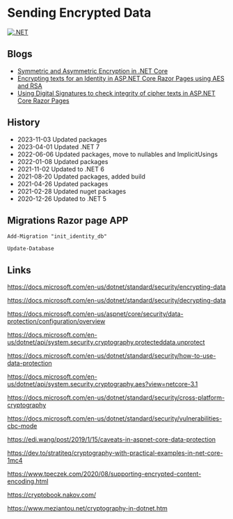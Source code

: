 # Sending Encrypted Data

[![.NET](https://github.com/damienbod/SendingEncryptedData/actions/workflows/dotnet.yml/badge.svg)](https://github.com/damienbod/SendingEncryptedData/actions/workflows/dotnet.yml)

## Blogs 

- [Symmetric and Asymmetric Encryption in .NET Core](https://damienbod.com/2020/08/19/symmetric-and-asymmetric-encryption-in-net-core/)
- [Encrypting texts for an Identity in ASP.NET Core Razor Pages using AES and RSA](https://damienbod.com/2020/08/22/encrypting-texts-for-an-identity-in-asp-net-core-razor-pages-using-aes-and-rsa/)
- [Using Digital Signatures to check integrity of cipher texts in ASP.NET Core Razor Pages](https://damienbod.com/2020/09/01/using-digital-signatures-to-check-integrity-of-cipher-texts-in-asp-net-core-razor-pages/)

## History

- 2023-11-03 Updated packages
- 2023-04-01 Updated .NET 7
- 2022-06-06 Updated packages, move to nullables and ImplicitUsings
- 2022-01-08 Updated packages
- 2021-11-02 Updated to .NET 6
- 2021-08-20 Updated packages, added build
- 2021-04-26 Updated packages
- 2021-02-28 Updated nuget packages
- 2020-12-26 Updated to .NET 5

## Migrations Razor page APP

```
Add-Migration "init_identity_db" 
```

```
Update-Database
```

## Links

https://docs.microsoft.com/en-us/dotnet/standard/security/encrypting-data

https://docs.microsoft.com/en-us/dotnet/standard/security/decrypting-data

https://docs.microsoft.com/en-us/aspnet/core/security/data-protection/configuration/overview

https://docs.microsoft.com/en-us/dotnet/api/system.security.cryptography.protecteddata.unprotect

https://docs.microsoft.com/en-us/dotnet/standard/security/how-to-use-data-protection

https://docs.microsoft.com/en-us/dotnet/api/system.security.cryptography.aes?view=netcore-3.1

https://docs.microsoft.com/en-us/dotnet/standard/security/cross-platform-cryptography

https://docs.microsoft.com/en-us/dotnet/standard/security/vulnerabilities-cbc-mode

https://edi.wang/post/2019/1/15/caveats-in-aspnet-core-data-protection

https://dev.to/stratiteq/cryptography-with-practical-examples-in-net-core-1mc4

https://www.tpeczek.com/2020/08/supporting-encrypted-content-encoding.html

https://cryptobook.nakov.com/

https://www.meziantou.net/cryptography-in-dotnet.htm

